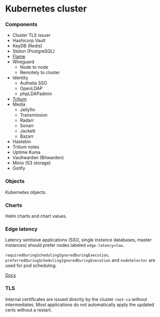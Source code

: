 # Kubernetes cluster

### Components

- Cluster TLS issuer
- Hashicorp Vault
- KeyDB (Redis)
- Stolon (PostgreSQL)
- [Flame](https://github.com/pawelmalak/flame)
- Wireguard
  - Node to node
  - Remotely to cluster
- Identity
  - Authelia SSO
  - OpenLDAP
  - phpLDAPadmin
- [Trilium](https://github.com/zadam/trilium)
- Media
  - Jellyfin
  - Transmission
  - Radarr
  - Sonarr
  - Jackett
  - Bazarr
- Hastebin
- Trilium notes
- Uptime Kuma
- Vaultwarden (Bitwarden)
- Minio (S3 storage)
- Gotify

### Objects

Kubernetes objects.

### Charts

Helm charts and chart values.

### Edge latency

Latency sentisive applications (SSO, single instance databases, master instances) should prefer nodes labeled `edge-latency=low`.

`requiredDuringSchedulingIgnoredDuringExecution`, `preferredDuringSchedulingIgnoredDuringExecution` and `nodeSelector` are used for pod scheduling.

[Docs](https://kubernetes.io/docs/concepts/scheduling-eviction/assign-pod-node/)

### TLS

Internal certificates are issued directly by the cluster `root-ca` without intermediates. Most applications do not automatically apply the updated certs without a restart.
